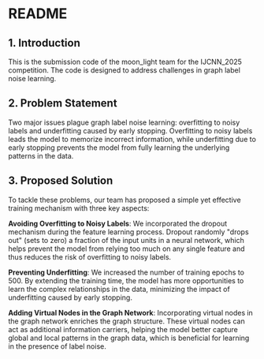 # README

## 1. Introduction

This is the submission code of the moon\_light team for the IJCNN\_2025 competition. The code is designed to address challenges in graph label noise learning.

## 2. Problem Statement

Two major issues plague graph label noise learning: overfitting to noisy labels and underfitting caused by early stopping. Overfitting to noisy labels leads the model to memorize incorrect information, while underfitting due to early stopping prevents the model from fully learning the underlying patterns in the data.

## 3. Proposed Solution

To tackle these problems, our team has proposed a simple yet effective training mechanism with three key aspects:

**Avoiding Overfitting to Noisy Labels**: We incorporated the dropout mechanism during the feature learning process. Dropout randomly "drops out" (sets to zero) a fraction of the input units in a neural network, which helps prevent the model from relying too much on any single feature and thus reduces the risk of overfitting to noisy labels.

**Preventing Underfitting**: We increased the number of training epochs to 500. By extending the training time, the model has more opportunities to learn the complex relationships in the data, minimizing the impact of underfitting caused by early stopping.

**Adding Virtual Nodes in the Graph Network**: Incorporating virtual nodes in the graph network enriches the graph structure. These virtual nodes can act as additional information carriers, helping the model better capture global and local patterns in the graph data, which is beneficial for learning in the presence of label noise.
